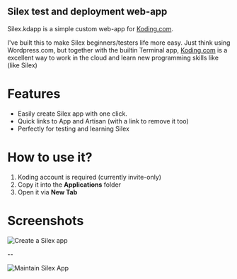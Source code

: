 ## Silex test and deployment web-app 

Silex.kdapp is a simple custom web-app for [Koding.com](http://koding.com/).

I've built this to make Silex beginners/testers life more easy. Just think
using Wordpress.com, but together with the builtin Terminal app,
[Koding.com](http://koding.com/) is a excellent way to work in the cloud
and learn new programming skills like (like Silex)

# Features

- Easily create Silex app with one click.
- Quick links to App and Artisan (with a link to remove it too)
- Perfectly for testing and learning Silex

# How to use it?

1. Koding account is required (currently invite-only)
2. Copy it into the **Applications** folder
3. Open it via **New Tab**

# Screenshots

![Create a Silex app](https://raw.github.com/jchine/Silex.kdapp/master/resources/silex_kdapp1.png)

--

![Maintain Silex App](https://raw.github.com/emir/Silex.kdapp/master/resources/silex_kdapp2.png)


